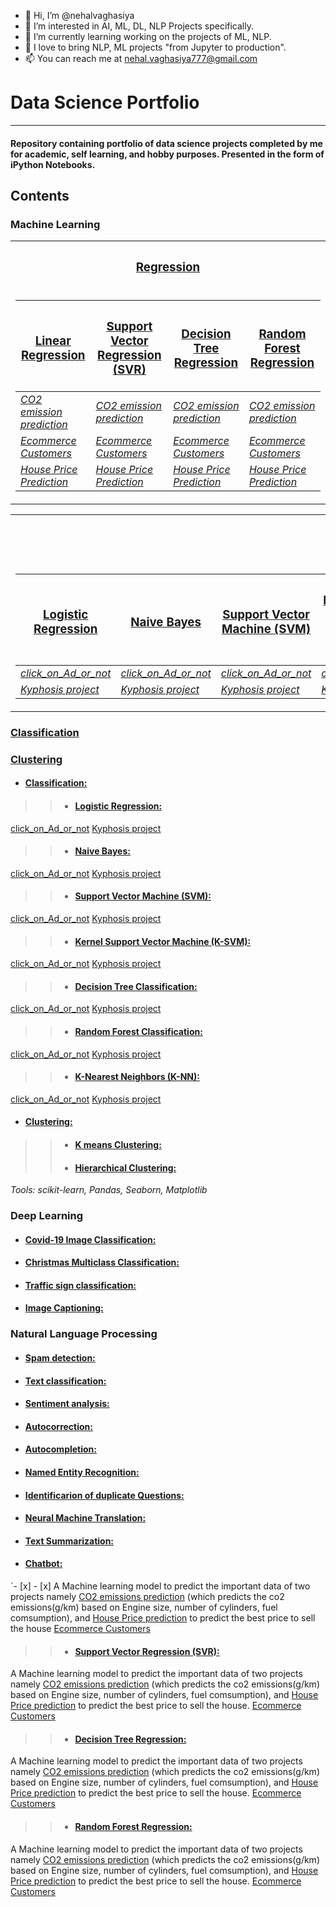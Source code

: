 - 👋 Hi, I’m @nehalvaghasiya
- 👀 I’m interested in AI, ML, DL, NLP Projects specifically.
- 🌱 I’m currently learning working on the projects of ML, NLP.
- 💞️ I love to bring NLP, ML projects "from Jupyter to production".
- 📫 You can reach me at [nehal.vaghasiya777@gmail.com](mailto:nehal.vaghsiya777@gmail.com)

<!---
nehalvaghasiya/nehalvaghasiya is a ✨ special ✨ repository because its `README.md` (this file) appears on your GitHub profile.
You can click the Preview link to take a look at your changes.
--->
# **Data Science Portfolio**
---

#### Repository containing portfolio of data science projects completed by me for academic, self learning, and hobby purposes. Presented in the form of iPython Notebooks.

## **Contents**

### **Machine Learning**



  



<table>
<tr>
<th>  <h3><a href="https://github.com/nehalvaghasiya/Data-Science-Portfolio/tree/main/Machine%20Learning/Regression">Regression</a>  </h3> </th>
</tr>
<tr>
<td>
  
| <h3 style="font-weight: bold;"><a href="https://github.com/nehalvaghasiya/Data-Science-Portfolio/tree/main/Machine%20Learning/Regression/Linear%20Regression">Linear Regression</a> </h3>| <h3 style="font-weight: bold;"><a href="https://github.com/nehalvaghasiya/Data-Science-Portfolio/tree/main/Machine%20Learning/Regression/Support%20Vector%20Regression%20(SVR)">Support Vector Regression (SVR)</a> </h3>| <h3 style="font-weight: bold;"><a href="https://github.com/nehalvaghasiya/Data-Science-Portfolio/tree/main/Machine%20Learning/Regression/Decision%20Tree%20Regression">Decision Tree Regression</a> </h3>| <h3 style="font-weight: bold;"><a href="https://github.com/nehalvaghasiya/Data-Science-Portfolio/tree/main/Machine%20Learning/Regression/Random%20Forest%20Regression">Random Forest Regression</a> </h3>|
|--|--|--|--|
| </h6> <i> <a href="https://github.com/nehalvaghasiya/Data-Science-Portfolio/tree/main/Machine%20Learning/Regression/Linear%20Regression/CO2%20emission%20prediction">CO2 emission prediction</a> </i> </h6> | </h6> <i> <a href="https://github.com/nehalvaghasiya/Data-Science-Portfolio/tree/main/Machine%20Learning/Regression/Support%20Vector%20Regression%20(SVR)/CO2%20emission%20prediction">CO2 emission prediction</a> </i> </h6> | </h6> <i> <a href="https://github.com/nehalvaghasiya/Data-Science-Portfolio/tree/main/Machine%20Learning/Regression/Decision%20Tree%20Regression/CO2%20emission%20prediction">CO2 emission prediction</a> </i> </h6> | </h6> <i> <a href="https://github.com/nehalvaghasiya/Data-Science-Portfolio/tree/main/Machine%20Learning/Regression/Random%20Forest%20Regression/CO2%20emission%20prediction">CO2 emission prediction</a> </i> </h6> |
| </h6> <i> <a href="https://github.com/nehalvaghasiya/Data-Science-Portfolio/tree/main/Machine%20Learning/Regression/Linear%20Regression/Ecommerce%20Customers">Ecommerce Customers</a> </i> </h6> | </h6> <i> <a href="https://github.com/nehalvaghasiya/Data-Science-Portfolio/tree/main/Machine%20Learning/Regression/Support%20Vector%20Regression%20(SVR)/Ecommerce%20customers">Ecommerce Customers</a> </i> </h6> | </h6> <i> <a href="https://github.com/nehalvaghasiya/Data-Science-Portfolio/tree/main/Machine%20Learning/Regression/Decision%20Tree%20Regression/Ecommerce%20customers">Ecommerce Customers</a> </i> </h6> | </h6> <i> <a href="https://github.com/nehalvaghasiya/Data-Science-Portfolio/tree/main/Machine%20Learning/Regression/Random%20Forest%20Regression/Ecommerce%20customers">Ecommerce Customers</a> </i> </h6> |
| </h6> <i> <a href="https://github.com/nehalvaghasiya/Data-Science-Portfolio/tree/main/Machine%20Learning/Regression/Linear%20Regression/House%20Price%20Prediction">House Price Prediction</a> </i> </h6> | </h6> <i> <a href="https://github.com/nehalvaghasiya/Data-Science-Portfolio/tree/main/Machine%20Learning/Regression/Support%20Vector%20Regression%20(SVR)/House%20Price%20Prediction">House Price Prediction</a> </i> </h6> | </h6> <i> <a href="https://github.com/nehalvaghasiya/Data-Science-Portfolio/tree/main/Machine%20Learning/Regression/Decision%20Tree%20Regression/House%20Price%20Prediction">House Price Prediction</a> </i> </h6> | </h6> <i> <a href="https://github.com/nehalvaghasiya/Data-Science-Portfolio/tree/main/Machine%20Learning/Regression/Random%20Forest%20Regression/House%20Price%20Prediction">House Price Prediction</a> </i> </h6> |


</td></tr> </table>




<table>
<tr>
<th>  <h3><a href="https://github.com/nehalvaghasiya/Data-Science-Portfolio/tree/main/Machine%20Learning/Classification">Classification</a> </h3> </th>

</tr>
<tr>

<td>
  

| <h3 style="font-weight: bold;"><a href="https://github.com/nehalvaghasiya/Data-Science-Portfolio/tree/main/Machine%20Learning/Classification/Logistic%20Regression">Logistic Regression</a> </h3>| <h3 style="font-weight: bold;"><a href="https://github.com/nehalvaghasiya/Data-Science-Portfolio/tree/main/Machine%20Learning/Classification/Naive%20Bayes">Naive Bayes</a> </h3>| <h3 style="font-weight: bold;"><a href="https://github.com/nehalvaghasiya/Data-Science-Portfolio/tree/main/Machine%20Learning/Classification/Support%20Vector%20Machine%20(SVM)">Support Vector Machine (SVM)</a> </h3>| <h3 style="font-weight: bold;"><a href="https://github.com/nehalvaghasiya/Data-Science-Portfolio/tree/main/Machine%20Learning/Classification/Kernel%20SVM">Kernel Support Vector Machine (K-SVM)</a> </h3>| <h3 style="font-weight: bold;"><a href="https://github.com/nehalvaghasiya/Data-Science-Portfolio/tree/main/Machine%20Learning/Classification/Decision%20Tree%20Classification">Decision Tree Classification</a> </h3>| <h3 style="font-weight: bold;"><a href="https://github.com/nehalvaghasiya/Data-Science-Portfolio/tree/main/Machine%20Learning/Classification/Random%20Forest%20Classification">Random Forest Classification</a> </h3>| <h3 style="font-weight: bold;"><a href="https://github.com/nehalvaghasiya/Data-Science-Portfolio/tree/main/Machine%20Learning/Classification/K-Nearest%20Neighbors%20(K-NN)">K-Nearest Neighbors (K-NN)</a> </h3>|
|--|--|--|--|--|--|--|  
| </h6> <i> <a href="https://github.com/nehalvaghasiya/Data-Science-Portfolio/tree/main/Machine%20Learning/Classification/Logistic%20Regression/click_on_Ad_or_not">click_on_Ad_or_not</a> </i> </h6> | </h6> <i> <a href="https://github.com/nehalvaghasiya/Data-Science-Portfolio/tree/main/Machine%20Learning/Classification/Naive%20Bayes/click_on_Ad_or_not">click_on_Ad_or_not</a> </i> </h6> | </h6> <i> <a href="https://github.com/nehalvaghasiya/Data-Science-Portfolio/tree/main/Machine%20Learning/Classification/Support%20Vector%20Machine%20(SVM)/click_on_Ad_or_not">click_on_Ad_or_not</a> </i> </h6> | </h6> <i> <a href="https://github.com/nehalvaghasiya/Data-Science-Portfolio/tree/main/Machine%20Learning/Classification/Kernel%20SVM/click_on_Ad_or_not">click_on_Ad_or_not</a> </i> </h6> |</h6> <i> <a href="https://github.com/nehalvaghasiya/Data-Science-Portfolio/tree/main/Machine%20Learning/Classification/Decision%20Tree%20Classification/click_on_Ad_or_not">click_on_Ad_or_not</a> </i> </h6> |</h6> <i> <a href="https://github.com/nehalvaghasiya/Data-Science-Portfolio/tree/main/Machine%20Learning/Classification/Random%20Forest%20Classification/click_on_Ad_or_not">click_on_Ad_or_not</a> </i> </h6> |</h6> <i> <a href="https://github.com/nehalvaghasiya/Data-Science-Portfolio/tree/main/Machine%20Learning/Classification/K-Nearest%20Neighbors%20(K-NN)/click_on_Ad_or_not">click_on_Ad_or_not</a> </i> </h6> |
| </h6> <i> <a href="https://github.com/nehalvaghasiya/Data-Science-Portfolio/tree/main/Machine%20Learning/Classification/Logistic%20Regression/Kyphosis%20project">Kyphosis project</a> </i> </h6> | </h6> <i> <a href="https://github.com/nehalvaghasiya/Data-Science-Portfolio/tree/main/Machine%20Learning/Classification/Naive%20Bayes/Kyphosis%20project">Kyphosis project</a> </i> </h6> | </h6> <i> <a href="https://github.com/nehalvaghasiya/Data-Science-Portfolio/tree/main/Machine%20Learning/Classification/Support%20Vector%20Machine%20(SVM)/Kyphosis%20project">Kyphosis project</a> </i> </h6> | </h6> <i> <a href="https://github.com/nehalvaghasiya/Data-Science-Portfolio/tree/main/Machine%20Learning/Classification/Kernel%20SVM/Kyphosis%20project">Kyphosis project</a> </i> </h6> |</h6> <i> <a href="https://github.com/nehalvaghasiya/Data-Science-Portfolio/tree/main/Machine%20Learning/Classification/Decision%20Tree%20Classification/Kyphosis%20project">Kyphosis project</a> </i> </h6> |</h6> <i> <a href="https://github.com/nehalvaghasiya/Data-Science-Portfolio/tree/main/Machine%20Learning/Classification/Random%20Forest%20Classification/Kyphosis%20project">Kyphosis project</a> </i> </h6> |</h6> <i> <a href="https://github.com/nehalvaghasiya/Data-Science-Portfolio/tree/main/Machine%20Learning/Classification/K-Nearest%20Neighbors%20(K-NN)/Kyphosis%20project">Kyphosis project</a> </i> </h6> |
</td></tr> </table>



<th> <h3><a href="https://github.com/nehalvaghasiya/Data-Science-Portfolio/tree/main/Machine%20Learning/Classification">Classification</a> </h3> </th>
<th> <h3><a href="https://github.com/nehalvaghasiya/Data-Science-Portfolio/tree/main/Machine%20Learning/Clustering">Clustering</a> </h3> </th>





- #### **[Classification:](https://github.com/nehalvaghasiya/Data-Science-Portfolio/tree/main/Machine%20Learning/Classification)**

> > - #### **[Logistic Regression:](https://github.com/nehalvaghasiya/Data-Science-Portfolio/tree/main/Machine%20Learning/Classification/Logistic%20Regression)**

[click_on_Ad_or_not](https://github.com/nehalvaghasiya/Data-Science-Portfolio/tree/main/Machine%20Learning/Classification/Logistic%20Regression/click_on_Ad_or_not)
[Kyphosis project](https://github.com/nehalvaghasiya/Data-Science-Portfolio/tree/main/Machine%20Learning/Classification/Logistic%20Regression/Kyphosis%20project)

> > - #### **[Naive Bayes:](https://github.com/nehalvaghasiya/Data-Science-Portfolio/tree/main/Machine%20Learning/Classification/Naive%20Bayes)**
> > 
[click_on_Ad_or_not](https://github.com/nehalvaghasiya/Data-Science-Portfolio/tree/main/Machine%20Learning/Classification/Naive%20Bayes/click_on_Ad_or_not)
[Kyphosis project](https://github.com/nehalvaghasiya/Data-Science-Portfolio/tree/main/Machine%20Learning/Classification/Naive%20Bayes/Kyphosis%20project)

> > - #### **[Support Vector Machine (SVM):](https://github.com/nehalvaghasiya/Data-Science-Portfolio/tree/main/Machine%20Learning/Classification/Support%20Vector%20Machine%20(SVM))**
> > 
[click_on_Ad_or_not](https://github.com/nehalvaghasiya/Data-Science-Portfolio/tree/main/Machine%20Learning/Classification/Support%20Vector%20Machine%20(SVM)/click_on_Ad_or_not)
[Kyphosis project](https://github.com/nehalvaghasiya/Data-Science-Portfolio/tree/main/Machine%20Learning/Classification/Support%20Vector%20Machine%20(SVM)/Kyphosis%20project)

> > - #### **[Kernel Support Vector Machine (K-SVM):](https://github.com/nehalvaghasiya/Data-Science-Portfolio/tree/main/Machine%20Learning/Classification/Kernel%20SVM)**
> > 
[click_on_Ad_or_not](https://github.com/nehalvaghasiya/Data-Science-Portfolio/tree/main/Machine%20Learning/Classification/Kernel%20SVM/click_on_Ad_or_not)
[Kyphosis project](https://github.com/nehalvaghasiya/Data-Science-Portfolio/tree/main/Machine%20Learning/Classification/Kernel%20SVM/Kyphosis%20project)

> > - #### **[Decision Tree Classification:](https://github.com/nehalvaghasiya/Data-Science-Portfolio/tree/main/Machine%20Learning/Classification/Decision%20Tree%20Classification)**

[click_on_Ad_or_not](https://github.com/nehalvaghasiya/Data-Science-Portfolio/tree/main/Machine%20Learning/Classification/Decision%20Tree%20Classification/click_on_Ad_or_not)
[Kyphosis project](https://github.com/nehalvaghasiya/Data-Science-Portfolio/tree/main/Machine%20Learning/Classification/Decision%20Tree%20Classification/Kyphosis%20project)

> > - #### **[Random Forest Classification:](https://github.com/nehalvaghasiya/Data-Science-Portfolio/tree/main/Machine%20Learning/Classification/Random%20Forest%20Classification)**
> > 
[click_on_Ad_or_not](https://github.com/nehalvaghasiya/Data-Science-Portfolio/tree/main/Machine%20Learning/Classification/Random%20Forest%20Classification/click_on_Ad_or_not)
[Kyphosis project](https://github.com/nehalvaghasiya/Data-Science-Portfolio/tree/main/Machine%20Learning/Classification/Random%20Forest%20Classification/Kyphosis%20project)

> > - #### **[K-Nearest Neighbors (K-NN):](https://github.com/nehalvaghasiya/Data-Science-Portfolio/tree/main/Machine%20Learning/Classification/K-Nearest%20Neighbors%20(K-NN))**
> > 
[click_on_Ad_or_not](https://github.com/nehalvaghasiya/Data-Science-Portfolio/tree/main/Machine%20Learning/Classification/K-Nearest%20Neighbors%20(K-NN)/click_on_Ad_or_not)
[Kyphosis project](https://github.com/nehalvaghasiya/Data-Science-Portfolio/tree/main/Machine%20Learning/Classification/K-Nearest%20Neighbors%20(K-NN)/Kyphosis%20project)

- #### **[Clustering:](https://github.com/nehalvaghasiya/Data-Science-Portfolio/tree/main/Machine%20Learning/Clustering)**
> > - #### **[K means Clustering:](https://github.com/nehalvaghasiya/Data-Science-Portfolio/tree/main/Machine%20Learning/Clustering/K%20means%20Clustering)**
> > - #### **[Hierarchical Clustering:](https://github.com/nehalvaghasiya/Data-Science-Portfolio/tree/main/Machine%20Learning/Clustering/Hierarchical%20Clustering)**


*Tools: scikit-learn, Pandas, Seaborn, Matplotlib*


### **Deep Learning**
- #### **[Covid-19 Image Classification:](https://github.com/nehalvaghasiya/Data-Science-Portfolio/tree/main/Deep%20Learning/Covid-19%20Image%20Classification)**
- #### **[Christmas Multiclass Classification:](https://github.com/nehalvaghasiya/Data-Science-Portfolio/tree/main/Deep%20Learning/Christmas%20Multiclass%20Classification)**
- #### **[Traffic sign classification:](https://github.com/nehalvaghasiya/Data-Science-Portfolio/tree/main/Deep%20Learning/Traffic%20Sign%20Classification)**
- #### **[Image Captioning:](https://github.com/nehalvaghasiya/Data-Science-Portfolio/tree/main/Deep%20Learning/Image%20Captioning)**


### **Natural Language Processing**
- #### **[Spam detection:](https://github.com/nehalvaghasiya/Data-Science-Portfolio/tree/main/Natural%20Language%20Processing/Spam%20detection)**
- #### **[Text classification:](https://github.com/nehalvaghasiya/Data-Science-Portfolio/tree/main/Natural%20Language%20Processing/Text%20classification)**
- #### **[Sentiment analysis:](https://github.com/nehalvaghasiya/Data-Science-Portfolio/tree/main/Natural%20Language%20Processing/Sentiment%20analysis)**
- #### **[Autocorrection:](https://github.com/nehalvaghasiya/Data-Science-Portfolio/tree/main/Natural%20Language%20Processing/Autocorrection)**
- #### **[Autocompletion:](https://github.com/nehalvaghasiya/Data-Science-Portfolio/tree/main/Natural%20Language%20Processing/Autocompletion)**
- #### **[Named Entity Recognition:](https://github.com/nehalvaghasiya/Data-Science-Portfolio/tree/main/Natural%20Language%20Processing/Named%20Entity%20Recognition)**
- #### **[Identificarion of duplicate Questions:](https://github.com/nehalvaghasiya/Data-Science-Portfolio/tree/main/Natural%20Language%20Processing/Identificarion%20of%20duplicate%20Questions)**
- #### **[Neural Machine Translation:](https://github.com/nehalvaghasiya/Data-Science-Portfolio/tree/main/Natural%20Language%20Processing/Neural%20Machine%20Translation)**
- #### **[Text Summarization:](https://github.com/nehalvaghasiya/Data-Science-Portfolio/tree/main/Natural%20Language%20Processing/Text%20Summarization)**
- #### **[Chatbot:](https://github.com/nehalvaghasiya/Data-Science-Portfolio/tree/main/Natural%20Language%20Processing/Text%20Summarization/Chatbot)**






`- [x] - [x]  A Machine learning model to predict the important data of two projects namely [CO2 emissions prediction](https://github.com/nehalvaghasiya/Data-Science-Portfolio/tree/main/Machine%20Learning/Regression/Linear%20Regression/CO2%20emission%20prediction) (which predicts the co2 emissions(g/km) based on Engine size, number of cylinders, fuel comsumption), and [House Price prediction](https://github.com/nehalvaghasiya/Data-Science-Portfolio/tree/main/Machine%20Learning/Regression/Linear%20Regression/House%20Price%20Prediction) to predict the best price to sell the house
[Ecommerce Customers](https://github.com/nehalvaghasiya/Data-Science-Portfolio/tree/main/Machine%20Learning/Regression/Linear%20Regression/Ecommerce%20Customers)


> > - #### **[Support Vector Regression (SVR):](https://github.com/nehalvaghasiya/Data-Science-Portfolio/tree/main/Machine%20Learning/Regression/Support%20Vector%20Regression%20(SVR))**

A Machine learning model to predict the important data of two projects namely [CO2 emissions prediction](https://github.com/nehalvaghasiya/Data-Science-Portfolio/tree/main/Machine%20Learning/Regression/Support%20Vector%20Regression%20(SVR)/CO2%20emission%20prediction) (which predicts the co2 emissions(g/km) based on Engine size, number of cylinders, fuel comsumption), and [House Price prediction](https://github.com/nehalvaghasiya/Data-Science-Portfolio/tree/main/Machine%20Learning/Regression/Support%20Vector%20Regression%20(SVR)/House%20Price%20Prediction) to predict the best price to sell the house.
[Ecommerce Customers](https://github.com/nehalvaghasiya/Data-Science-Portfolio/tree/main/Machine%20Learning/Regression/Support%20Vector%20Regression%20(SVR)/Ecommerce%20customers)

> > - #### **[Decision Tree Regression:](https://github.com/nehalvaghasiya/Data-Science-Portfolio/tree/main/Machine%20Learning/Regression/Decision%20Tree%20Regression)**
> > 

A Machine learning model to predict the important data of two projects namely [CO2 emissions prediction](https://github.com/nehalvaghasiya/Data-Science-Portfolio/tree/main/Machine%20Learning/Regression/Decision%20Tree%20Regression/CO2%20emission%20prediction) (which predicts the co2 emissions(g/km) based on Engine size, number of cylinders, fuel comsumption), and [House Price prediction](https://github.com/nehalvaghasiya/Data-Science-Portfolio/tree/main/Machine%20Learning/Regression/Decision%20Tree%20Regression/House%20Price%20Prediction) to predict the best price to sell the house.
[Ecommerce Customers](https://github.com/nehalvaghasiya/Data-Science-Portfolio/tree/main/Machine%20Learning/Regression/Decision%20Tree%20Regression/Ecommerce%20customers)



> > - #### **[Random Forest Regression:](https://github.com/nehalvaghasiya/Data-Science-Portfolio/tree/main/Machine%20Learning/Regression/Random%20Forest%20Regression)**
> > 

A Machine learning model to predict the important data of two projects namely [CO2 emissions prediction](https://github.com/nehalvaghasiya/Data-Science-Portfolio/tree/main/Machine%20Learning/Regression/Random%20Forest%20Regression/CO2%20emission%20prediction) (which predicts the co2 emissions(g/km) based on Engine size, number of cylinders, fuel comsumption), and [House Price prediction](https://github.com/nehalvaghasiya/Data-Science-Portfolio/tree/main/Machine%20Learning/Regression/Random%20Forest%20Regression/House%20Price%20Prediction) to predict the best price to sell the house.
[Ecommerce Customers](https://github.com/nehalvaghasiya/Data-Science-Portfolio/tree/main/Machine%20Learning/Regression/Random%20Forest%20Regression/Ecommerce%20customers)

